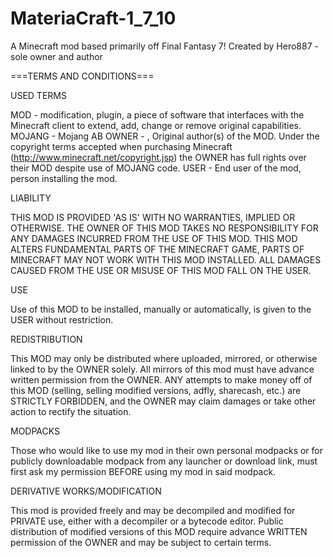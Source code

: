 # MateriaCraft-1_7_10
A Minecraft mod based primarily off Final Fantasy 7!
Created by Hero887 - sole owner and author

===TERMS AND CONDITIONS===

USED TERMS

MOD - modification, plugin, a piece of software that interfaces with the Minecraft client to extend, add, change or remove original capabilities.
MOJANG - Mojang AB
OWNER - , Original author(s) of the MOD. Under the copyright terms accepted when purchasing Minecraft (http://www.minecraft.net/copyright.jsp) the OWNER has full rights over their MOD despite use of MOJANG code.
USER - End user of the mod, person installing the mod.

LIABILITY

THIS MOD IS PROVIDED 'AS IS' WITH NO WARRANTIES, IMPLIED OR OTHERWISE. THE OWNER OF THIS MOD TAKES NO RESPONSIBILITY FOR ANY DAMAGES INCURRED FROM THE USE OF THIS MOD. THIS MOD ALTERS FUNDAMENTAL PARTS OF THE MINECRAFT GAME, PARTS OF MINECRAFT MAY NOT WORK WITH THIS MOD INSTALLED. ALL DAMAGES CAUSED FROM THE USE OR MISUSE OF THIS MOD FALL ON THE USER.

USE

Use of this MOD to be installed, manually or automatically, is given to the USER without restriction.

REDISTRIBUTION

This MOD may only be distributed where uploaded, mirrored, or otherwise linked to by the OWNER solely. All mirrors of this mod must have advance written permission from the OWNER. ANY attempts to make money off of this MOD (selling, selling modified versions, adfly, sharecash, etc.) are STRICTLY FORBIDDEN, and the OWNER may claim damages or take other action to rectify the situation.

MODPACKS

Those who would like to use my mod in their own personal modpacks or for publicly downloadable modpack from any launcher or download link, must first ask my permission BEFORE using my mod in said modpack.

DERIVATIVE WORKS/MODIFICATION

This mod is provided freely and may be decompiled and modified for PRIVATE use, either with a decompiler or a bytecode editor. Public distribution of modified versions of this MOD require advance WRITTEN permission of the OWNER and may be subject to certain terms.
